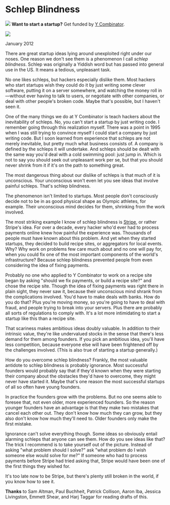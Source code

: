 # Schlep Blindness


![](http://www.virtumundo.com/images/spacer.gif)
**Want to start a startup?** Get funded by
[Y Combinator](http://ycombinator.com/apply.html).

  
![](http://www.virtumundo.com/images/spacer.gif)


January 2012  
  
There are great startup ideas lying around unexploited right under
our noses. One reason we don't see them is a phenomenon I call
*schlep blindness*. Schlep was originally a Yiddish word but has
passed into general use in the US. It means a tedious, unpleasant
task.  
  
No one likes schleps, but hackers especially dislike them. 
Most hackers who start startups wish they could do it by just writing
some clever software, putting it on a server somewhere, and watching
the money roll in—without ever having to talk to users, or negotiate
with other companies, or deal with other people's broken code.
Maybe that's possible, but I haven't seen it.  
  
One of the many things we do at Y Combinator is teach hackers about
the inevitability of schleps. No, you can't start a startup by
just writing code. I remember going through this realization myself.
There was a point in 1995 when I was still trying to convince myself
I could start a company by just writing code. But I soon learned
from experience that schleps are not merely inevitable, but pretty
much what business consists of. A company is defined by the schleps
it will undertake. And schleps should be dealt with the same way
you'd deal with a cold swimming pool: just jump in. Which is not
to say you should seek out unpleasant work per se, but that you
should never shrink from it if it's on the path to something great.  
  
The most dangerous thing about our dislike of schleps is that much
of it is unconscious. Your unconscious won't even let you see ideas
that involve painful schleps. That's schlep blindness.  
  
The phenomenon isn't limited to startups. Most people don't
consciously decide not to be in as good physical shape as Olympic
athletes, for example. Their unconscious mind decides for them,
shrinking from the work involved.  
  
The most striking example I know of schlep blindness is 
[Stripe](http://stripe.com), or
rather Stripe's idea. For over a decade, every hacker who'd ever
had to process payments online knew how painful the experience was.
Thousands of people must have known about this problem. And yet
when they started startups, they decided to build recipe sites, or
aggregators for local events. Why? Why work on problems few care
much about and no one will pay for, when you could fix one of the
most important components of the world's infrastructure? Because
schlep blindness prevented people from even considering the idea
of fixing payments.  
  
Probably no one who applied to Y Combinator to work on a recipe
site began by asking "should we fix payments, or build a recipe
site?" and chose the recipe site. Though the idea of fixing payments
was right there in plain sight, they never saw it, because their
unconscious mind shrank from the complications involved. You'd
have to make deals with banks. How do you do that? Plus you're
moving money, so you're going to have to deal with fraud, and people
trying to break into your servers. Plus there are probably all
sorts of regulations to comply with. It's a lot more intimidating
to start a startup like this than a recipe site.  
  
That scariness makes ambitious ideas doubly valuable. In addition
to their intrinsic value, they're like undervalued stocks in the
sense that there's less demand for them among founders. If you
pick an ambitious idea, you'll have less competition, because
everyone else will have been frightened off by the challenges
involved. (This is also true of starting a startup generally.)  
  
How do you overcome schlep blindness? Frankly, the most valuable
antidote to schlep blindness is probably ignorance. Most successful
founders would probably say that if they'd known when they were
starting their company about the obstacles they'd have to overcome,
they might never have started it. Maybe that's one reason the most
successful startups of all so often have young founders.  
  
In practice the founders grow with the problems. But no one seems
able to foresee that, not even older, more experienced founders.
So the reason younger founders have an advantage is that they make
two mistakes that cancel each other out. They don't know how much
they can grow, but they also don't know how much they'll need to.
Older founders only make the first mistake.  
  
Ignorance can't solve everything though. Some ideas so obviously
entail alarming schleps that anyone can see them. How do you see
ideas like that? The trick I recommend is to take yourself out of
the picture. Instead of asking "what problem should I solve?" ask
"what problem do I wish someone else would solve for me?" If someone
who had to process payments before Stripe had tried asking that,
Stripe would have been one of the first things they wished for.  
  
It's too late now to be Stripe, but there's plenty still broken in
the world, if you know how to see it.  
  
  
  
  
  
**Thanks** to Sam Altman, Paul Buchheit, Patrick Collison,
Aaron Iba, Jessica Livingston, Emmett Shear, and Harj Taggar
for reading drafts of this.  
  


